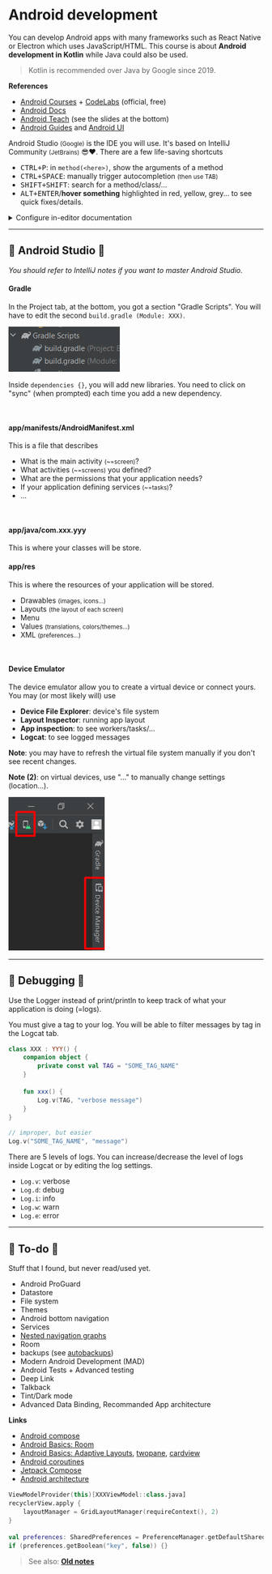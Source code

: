 # Android development

<div class="row row-cols-md-2"><div>

You can develop Android apps with many frameworks such as React Native or Electron which uses JavaScript/HTML. This course is about **Android development in Kotlin** while Java could also be used.

> Kotlin is recommended over Java by Google since 2019.

**References**

* [Android Courses](https://developer.android.com/courses/) + [CodeLabs](https://codelabs.developers.google.com/?cat=Android) (official, free)
* [Android Docs](https://developer.android.com/docs)
* [Android Teach](https://developer.android.com/teach) (see the slides at the bottom)
* [Android Guides](https://developer.android.com/guide) and [Android UI](https://developer.android.com/develop/ui)

</div><div>

Android Studio <small>(Google)</small> is the IDE you will use. It's based on IntelliJ Community <small>(JetBrains)</small> 😎❤️. There are a few life-saving shortcuts

* <kbd>CTRL+P</kbd>: in `method(<here>)`, show the arguments of a method
* <kbd>CTRL+SPACE</kbd>: manually trigger autocompletion <small>(then use <kbd>TAB</kbd>)</small>
* <kbd>SHIFT+SHIFT</kbd>: search for a method/class/...
* <kbd>ALT+ENTER</kbd>/**hover something** highlighted in red, yellow, grey... to see quick fixes/details.

<details class="details-e">
<summary>Configure in-editor documentation</summary>

To see the documentation of a method, use <kbd>CTRL+Q</kbd> or hover a method. By default, you won't see anything interesting.

* Navigate to the source of any Android class. As a remainder, you can use <kbd>CTRL+(MOUSE LEFT)</kbd> like in VSCode/...
* Click on "Download sources"
* Done
</details>
</div></div>

<hr class="sep-both">

## 📱 Android Studio 📱

*You should refer to IntelliJ notes if you want to master Android Studio.*

<div class="row row-cols-md-2"><div>

#### Gradle

In the Project tab, at the bottom, you got a section "Gradle Scripts". You will have to edit the second `build.gradle (Module: XXX)`.

<div class="text-center">

![gradle](_images/gradle.png)
</div>

Inside `dependencies {}`, you will add new libraries. You need to click on "sync" (when prompted) each time you add a new dependency.

<br>

#### app/manifests/AndroidManifest.xml

This is a file that describes

* What is the main activity <small>(~=screen)</small>?
* What activities <small>(~=screens)</small> you defined?
* What are the permissions that your application needs?
* If your application defining services <small>(~=tasks)</small>?
* ...

<br>

#### app/java/com.xxx.yyy

This is where your classes will be store.
</div><div>

#### app/res

This is where the resources of your application will be stored.

* Drawables <small>(images, icons...)</small>
* Layouts <small>(the layout of each screen)</small>
* Menu
* Values <small>(translations, colors/themes...)</small>
* XML <small>(preferences...)</small>

<br>

#### Device Emulator

The device emulator allow you to create a virtual device or connect yours. You may (or most likely will) use

<div class="row mx-0"><div class="col-9">

* **Device File Explorer**: device's file system
* **Layout Inspector**: running app layout
* **App inspection**: to see workers/tasks/...
* **Logcat**: to see logged messages

**Note**: you may have to refresh the virtual file system manually if you don't see recent changes.

**Note (2)**: on virtual devices, use "..." to manually change settings (location...).
</div><div class="col-3">

![device_manager](_images/device_manager.png)
</div></div>

</div></div>

<hr class="sep-both">

## 🐛 Debugging 🐛 

<div class="row row-cols-md-2 mt-4"><div>

Use the Logger instead of print/println to keep track of what your application is doing (=logs).

You must give a tag to your log. You will be able to filter messages by tag in the Logcat tab.

```kotlin
class XXX : YYY() {
    companion object {
        private const val TAG = "SOME_TAG_NAME"
    }
    
    fun xxx() {
        Log.v(TAG, "verbose message")
    }
}
```
</div><div>

```kotlin
// improper, but easier
Log.v("SOME_TAG_NAME", "message")
```

There are 5 levels of logs. You can increase/decrease the level of logs inside Logcat or by editing the log settings.

* `Log.v`: verbose
* `Log.d`: debug
* `Log.i`: info
* `Log.w`: warn
* `Log.e`: error
</div></div>

<hr class="sep-both">

## 👻 To-do 👻

Stuff that I found, but never read/used yet.

<div class="row row-cols-md-2"><div>

* Android ProGuard
* Datastore
* File system
* Themes
* Android bottom navigation
* Services
* [Nested navigation graphs](https://developer.android.com/guide/navigation/navigation-nested-graphs)
* Room
* backups (see [autobackups](https://developer.android.com/guide/topics/data/autobackup))
* Modern Android Development (MAD)
* Android Tests + Advanced testing
* Deep Link
* Talkback
* Tint/Dark mode
* Advanced Data Binding, Recommanded App architecture

**Links**

* [Android compose](https://developer.android.com/courses/android-basics-compose/course)
* [Android Basics: Room](https://developer.android.com/courses/android-basics-kotlin/unit-5)
* [Android Basics: Adaptive Layouts](https://developer.android.com/codelabs/basic-android-kotlin-training-adaptive-layouts), [twopane](https://developer.android.com/develop/ui/views/layout/twopane), [cardview](https://developer.android.com/develop/ui/views/layout/cardview)
* [Android coroutines](https://developer.android.com/courses/pathways/android-coroutines)
* [Jetpack Compose](https://developer.android.com/courses/jetpack-compose/course)
* [Android architecture](https://developer.android.com/courses/pathways/android-architecture)
</div><div>

```kotlin
ViewModelProvider(this)[XXXViewModel::class.java]
recyclerView.apply {
    layoutManager = GridLayoutManager(requireContext(), 2)
}

val preferences: SharedPreferences = PreferenceManager.getDefaultSharedPreferences(this)
if (preferences.getBoolean("key", false)) {}
```

> See also: **[Old notes](_old.md)**
</div></div>